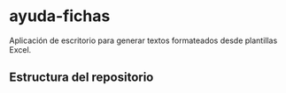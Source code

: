 # ayuda-fichas

Aplicación de escritorio para generar textos formateados desde plantillas Excel.

## Estructura del repositorio
